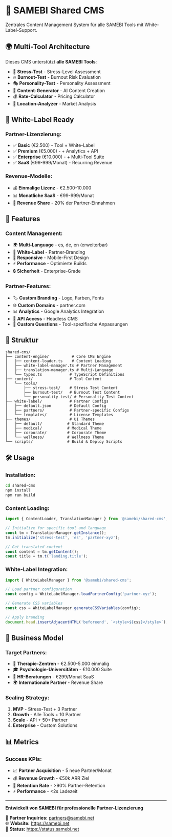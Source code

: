 # 🎯 SAMEBI Shared CMS

Zentrales Content Management System für alle SAMEBI Tools mit White-Label-Support.

## 🌍 **Multi-Tool Architecture**

Dieses CMS unterstützt **alle SAMEBI Tools**:
- 🧠 **Stress-Test** - Stress-Level Assessment
- 🔥 **Burnout-Test** - Burnout Risk Evaluation  
- 🎭 **Personality-Test** - Personality Assessment
- 📝 **Content-Generator** - AI Content Creation
- 💰 **Rate-Calculator** - Pricing Calculator
- 📍 **Location-Analyzer** - Market Analysis

## 🏢 **White-Label Ready**

### **Partner-Lizenzierung:**
- ✅ **Basic** (€2.500) - Tool + White-Label
- ✅ **Premium** (€5.000) - + Analytics + API
- ✅ **Enterprise** (€10.000) - + Multi-Tool Suite
- ✅ **SaaS** (€99-999/Monat) - Recurring Revenue

### **Revenue-Modelle:**
- 💰 **Einmalige Lizenz** - €2.500-10.000
- 📊 **Monatliche SaaS** - €99-999/Monat
- 🤝 **Revenue Share** - 20% der Partner-Einnahmen

## 🚀 **Features**

### **Content Management:**
- 🌍 **Multi-Language** - es, de, en (erweiterbar)
- 🎨 **White-Label** - Partner-Branding
- 📱 **Responsive** - Mobile-First Design
- ⚡ **Performance** - Optimierte Builds
- 🔒 **Sicherheit** - Enterprise-Grade

### **Partner-Features:**
- 🏷️ **Custom Branding** - Logo, Farben, Fonts
- 🌐 **Custom Domains** - partner.com
- 📊 **Analytics** - Google Analytics Integration
- 🔌 **API Access** - Headless CMS
- 🎯 **Custom Questions** - Tool-spezifische Anpassungen

## 📁 **Struktur**

```
shared-cms/
├── content-engine/          # Core CMS Engine
│   ├── content-loader.ts    # Content Loading
│   ├── white-label-manager.ts # Partner Management
│   ├── translation-manager.ts # Multi-Language
│   └── types.ts            # TypeScript Definitions
├── content/                # Tool Content
│   └── tools/
│       ├── stress-test/    # Stress Test Content
│       ├── burnout-test/   # Burnout Test Content
│       └── personality-test/ # Personality Test Content
├── white-label/            # Partner Configs
│   ├── default.json        # Default Config
│   ├── partners/           # Partner-specific Configs
│   └── templates/          # License Templates
├── themes/                 # UI Themes
│   ├── default/           # Standard Theme
│   ├── medical/           # Medical Theme
│   ├── corporate/         # Corporate Theme
│   └── wellness/          # Wellness Theme
└── scripts/               # Build & Deploy Scripts
```

## 🛠 **Usage**

### **Installation:**
```bash
cd shared-cms
npm install
npm run build
```

### **Content Loading:**
```typescript
import { ContentLoader, TranslationManager } from '@samebi/shared-cms';

// Initialize for specific tool and language
const tm = TranslationManager.getInstance();
tm.initialize('stress-test', 'es', 'partner-xyz');

// Get translated content
const content = tm.getContent();
const title = tm.t('landing.title');
```

### **White-Label Integration:**
```typescript
import { WhiteLabelManager } from '@samebi/shared-cms';

// Load partner configuration
const config = WhiteLabelManager.loadPartnerConfig('partner-xyz');

// Generate CSS variables
const css = WhiteLabelManager.generateCSSVariables(config);

// Apply branding
document.head.insertAdjacentHTML('beforeend', `<style>${css}</style>`);
```

## 🎯 **Business Model**

### **Target Partners:**
- 🏥 **Therapie-Zentren** - €2.500-5.000 einmalig
- 🎓 **Psychologie-Universitäten** - €10.000 Suite
- 💼 **HR-Beratungen** - €299/Monat SaaS
- 🌍 **Internationale Partner** - Revenue Share

### **Scaling Strategy:**
1. **MVP** - Stress-Test + 3 Partner
2. **Growth** - Alle Tools + 10 Partner
3. **Scale** - API + 50+ Partner
4. **Enterprise** - Custom Solutions

## 📊 **Metrics**

### **Success KPIs:**
- 📈 **Partner Acquisition** - 5 neue Partner/Monat
- 💰 **Revenue Growth** - €50k ARR Ziel
- 🔄 **Retention Rate** - >90% Partner-Retention
- ⚡ **Performance** - <2s Ladezeit

---

**Entwickelt von SAMEBI für professionelle Partner-Lizenzierung**

📧 **Partner Inquiries:** partners@samebi.net  
🌐 **Website:** https://samebi.net  
📱 **Status:** https://status.samebi.net
